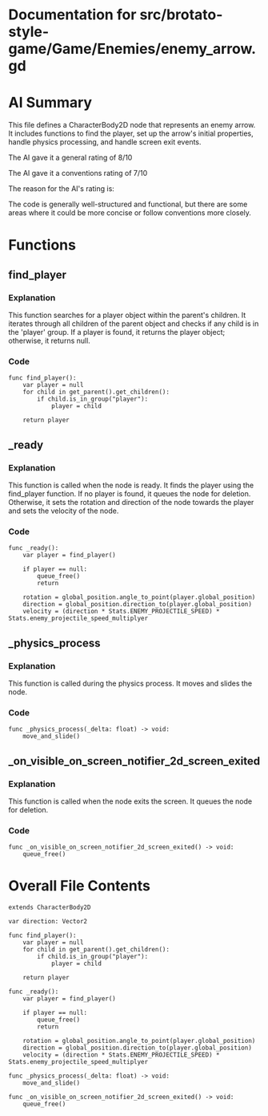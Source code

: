 # Documentation for src/brotato-style-game/Game/Enemies/enemy_arrow.gd

# AI Summary
This file defines a CharacterBody2D node that represents an enemy arrow. It includes functions to find the player, set up the arrow's initial properties, handle physics processing, and handle screen exit events.

The AI gave it a general rating of 8/10

The AI gave it a conventions rating of 7/10

The reason for the AI's rating is:

The code is generally well-structured and functional, but there are some areas where it could be more concise or follow conventions more closely.
# Functions

## find_player
### Explanation
This function searches for a player object within the parent's children. It iterates through all children of the parent object and checks if any child is in the 'player' group. If a player is found, it returns the player object; otherwise, it returns null.
### Code
```gdscript
func find_player():
	var player = null
	for child in get_parent().get_children():
		if child.is_in_group("player"):
			player = child
	
	return player
```

## _ready
### Explanation
This function is called when the node is ready. It finds the player using the find_player function. If no player is found, it queues the node for deletion. Otherwise, it sets the rotation and direction of the node towards the player and sets the velocity of the node.
### Code
```gdscript
func _ready():
	var player = find_player()
	
	if player == null:
		queue_free()
		return
	
	rotation = global_position.angle_to_point(player.global_position)
	direction = global_position.direction_to(player.global_position)
	velocity = (direction * Stats.ENEMY_PROJECTILE_SPEED) * Stats.enemy_projectile_speed_multiplyer
```

## _physics_process
### Explanation
This function is called during the physics process. It moves and slides the node.
### Code
```gdscript
func _physics_process(_delta: float) -> void:
	move_and_slide()
```

## _on_visible_on_screen_notifier_2d_screen_exited
### Explanation
This function is called when the node exits the screen. It queues the node for deletion.
### Code
```gdscript
func _on_visible_on_screen_notifier_2d_screen_exited() -> void:
	queue_free()
```
# Overall File Contents
```gdscript
extends CharacterBody2D

var direction: Vector2

func find_player():
	var player = null
	for child in get_parent().get_children():
		if child.is_in_group("player"):
			player = child
	
	return player

func _ready():
	var player = find_player()
	
	if player == null:
		queue_free()
		return
	
	rotation = global_position.angle_to_point(player.global_position)
	direction = global_position.direction_to(player.global_position)
	velocity = (direction * Stats.ENEMY_PROJECTILE_SPEED) * Stats.enemy_projectile_speed_multiplyer

func _physics_process(_delta: float) -> void:
	move_and_slide()

func _on_visible_on_screen_notifier_2d_screen_exited() -> void:
	queue_free()

```
